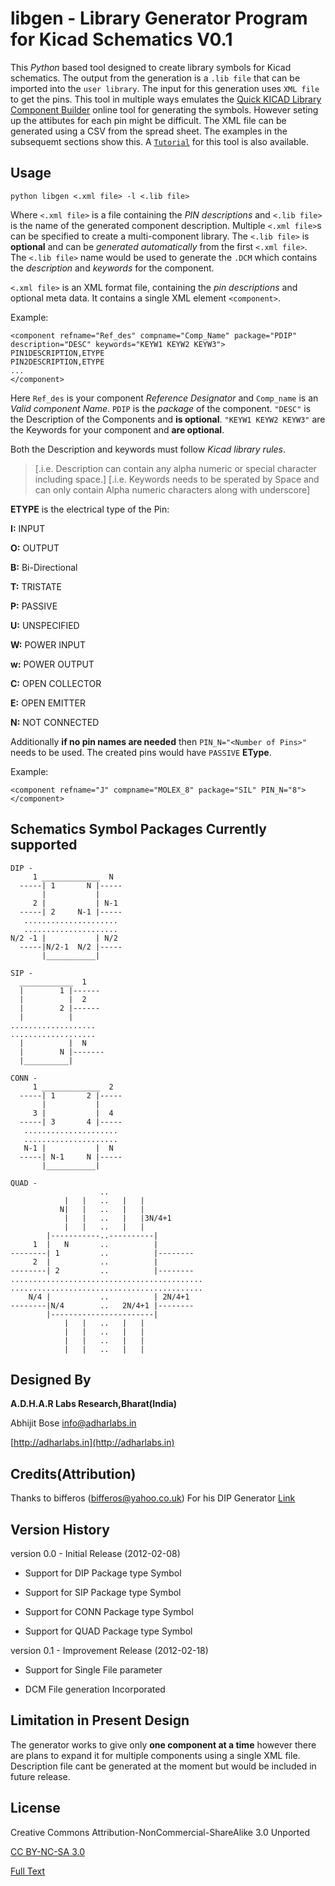libgen - Library Generator Program for Kicad Schematics V0.1
===========================================================

This *Python* based tool designed to create library symbols for Kicad schematics.
The output from the generation is a `.lib file` that can be imported into the `user library`.
The input for this generation uses `XML file` to get the pins.
This tool in multiple ways emulates the 
[Quick KICAD Library Component Builder](http://kicad.rohrbacher.net/quicklib.php) 
online tool for generating the symbols.
However seting up the attibutes for each pin might be difficult.
The XML file can be generated using a CSV from the spread sheet.
The examples in the subsequemt sections show this.
A [`Tutorial`](https://github.com/AdharLabs/Kicad-tools/wiki/Tutorial-for-libgen)
for this tool is also available.

Usage
-----
`python libgen <.xml file> -l <.lib file>`
  
Where `<.xml file>` is a file containing the *PIN descriptions*
and `<.lib file>` is the name of the generated component description. Multiple
`<.xml file>`s can be specified to create a multi-component library. The `<.lib file>`
 is **optional** and can be *generated automatically* from the first
`<.xml file>`. The `<.lib file>` name would be used to generate the `.DCM`
which contains the *description* and *keywords* for the component.

`<.xml file>` is an XML format file, containing the *pin descriptions* and
optional meta data.  It contains a single XML element `<component>`.

Example:

    <component refname="Ref_des" compname="Comp_Name" package="PDIP"
    description="DESC" keywords="KEYW1 KEYW2 KEYW3">
    PIN1DESCRIPTION,ETYPE
    PIN2DESCRIPTION,ETYPE
    ...
    </component>

Here `Ref_des` is your component *Reference Designator* and `Comp_name`
is an *Valid component Name*. `PDIP` is the *package* of the component.
`"DESC"` is the Description of the Components and **is optional**.
`"KEYW1 KEYW2 KEYW3"` are the Keywords for your component
and **are optional**. 

Both the Description and keywords must follow *Kicad library rules*.
>[.i.e. Description can contain any alpha numeric or
>  special character including space.]
>[.i.e. Keywords needs to be sperated by Space and can only
>  contain Alpha numeric characters along with underscore]

**ETYPE** is the electrical type of the Pin:

**I:** INPUT 

**O:** OUTPUT

**B:** Bi-Directional

**T:** TRISTATE

**P:** PASSIVE

**U:** UNSPECIFIED

**W:** POWER INPUT

**w:** POWER OUTPUT

**C:** OPEN COLLECTOR

**E:** OPEN EMITTER

**N:** NOT CONNECTED

Additionally **if no pin names are needed** then `PIN_N="<Number of Pins>"`
needs to be used. The created pins would have `PASSIVE` **EType**.

Example:

    <component refname="J" compname="MOLEX_8" package="SIL" PIN_N="8">
    </component>

Schematics Symbol Packages Currently supported
-----------------------------------------------

    DIP -
         1 _____________  N
      -----| 1       N |-----
           |           |
         2 |           | N-1
      -----| 2     N-1 |-----
       .....................
       .....................
    N/2 -1 |           | N/2
      -----|N/2-1  N/2 |-----
           |___________|

    SIP -
      ____________  1
      |        1 |------
      |          |  2
      |        2 |------
      |          |
    ...................
    ...................
      |          |  N
      |        N |-------
      |__________|

    CONN -
         1 _____________  2
      -----| 1       2 |-----
           |           |
         3 |           |  4
      -----| 3       4 |-----
       .....................
       .....................
       N-1 |           |  N
      -----| N-1     N |-----
           |___________|

    QUAD -
                        ..  
                |   |   ..   |   |
               N|   |   ..   |   |
                |   |   ..   |   |3N/4+1
                |   |   ..   |   |
            |-----------..----------|
         1  |   N       ..          |
    --------| 1         ..          |--------
         2  |           ..          |
    --------| 2         ..          |--------
    ...........................................
    ...........................................
        N/4 |           ..          | 2N/4+1
    --------|N/4        ..   2N/4+1 |--------
            |-----------------------|
                |   |   ..   |   |
                |   |   ..   |   |
                |   |   ..   |   |
                |   |   ..   |   |


Designed By
-----------
**A.D.H.A.R Labs Research,Bharat(India)**

Abhijit Bose [info@adharlabs.in](mailto:info@adharlabs.in)

[http://adharlabs.in](http://adharlabs.in)

Credits(Attribution)
--------------------
Thanks to bifferos (bifferos@yahoo.co.uk) For his DIP Generator
[Link](http://tech.groups.yahoo.com/group/kicad-users/files/DIP%20generation%20helper/)

Version History
---------------
version 0.0 - Initial Release (2012-02-08)
 *  Support for DIP Package type Symbol

 *  Support for SIP Package type Symbol

 *  Support for CONN Package type Symbol

 *  Support for QUAD Package type Symbol

version 0.1 - Improvement Release (2012-02-18)
 *  Support for Single File parameter

 *  DCM File generation Incorporated

Limitation in Present Design
-----------------------------
The generator works to give only **one component at a time** however there are 
plans to expand it for multiple components using a single XML file.
Description file cant be generated at the moment but would be included in future release.

License
--------
Creative Commons Attribution-NonCommercial-ShareAlike 3.0 Unported

[CC BY-NC-SA 3.0](http://creativecommons.org/licenses/by-nc-sa/3.0/)

[Full Text](http://creativecommons.org/licenses/by-nc-sa/3.0/legalcode)


